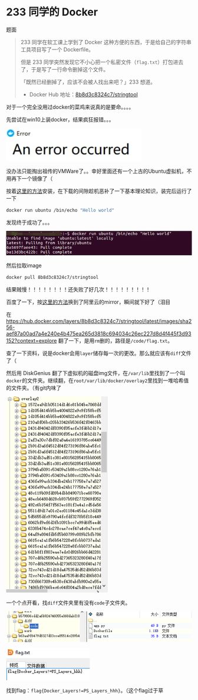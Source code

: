 # 233 同学的 Docker

题面

> 233 同学在软工课上学到了 Docker 这种方便的东西，于是给自己的字符串工具项目写了一个 Dockerfile。
>
> 但是 233 同学突然发现它不小心把一个私密文件（`flag.txt`）打包进去了，于是写了一行命令删掉这个文件。
>
> 「既然已经删掉了，应该不会被人找出来吧？」233 想道。
>
> - Docker Hub 地址：[8b8d3c8324c7/stringtool](https://hub.docker.com/r/8b8d3c8324c7/stringtool)



对于一个完全没用过docker的菜鸡来说真的是要命。。。。

先尝试在win10上装docker，结果疯狂报错。。。

![1](img/1.png)

没办法只能掏出祖传的VMWare了。。幸好里面还有一个上古的Ubuntu虚拟机，不用再下一个镜像了（

按着[这里的方法](https://www.runoob.com/docker/ubuntu-docker-install.html)安装，在下载的间隙趁机恶补了一下基本理论知识，装完后运行了一下

```bash
docker run ubuntu /bin/echo "Hello world"
```

发现终于成功了。。。

![2](img/2.png)

然后拉取image

```bash
docker pull 8b8d3c8324c7/stringtool
```

结果贼慢！！！！！！！！还失败了好几次！！！！！！！！！

百度了一下，按[这里的方法](https://www.cnblogs.com/spll/p/11828193.html)换到了阿里云的mirror，瞬间就下好了（泪目

在 https://hub.docker.com/layers/8b8d3c8324c7/stringtool/latest/images/sha256-aef87a00ad7a4e240e4b475ea265d3818c694034c26ec227d8d4f445f3d93152?context=explore 翻了一下，是用`rm`删的，路径是`/code/flag.txt`。

查了一下资料，说是docker会用`layer`储存每一次的更改。那么就应该有`diff`文件了（

然后用 DiskGenius 翻了下虚拟机的磁盘img文件，在`/var/lib`里找到了一个叫`docker`的文件夹。继续翻，在`root/var/lib/docker/overlay2`里找到一堆哈希值的文件夹。（有git内味了

![3](img/3.png)

一个个点开看，找`diff`文件夹里有没有`code`子文件夹。

![4](img/4.png)

![5](img/5.png)

找到flag：`flag{Docker_Layers!=PS_Layers_hhh}`。（这个flag过于草